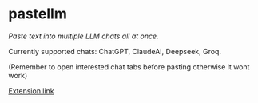 # pastellm
*Paste text into multiple LLM chats all at once.*

Currently supported chats: ChatGPT, ClaudeAI, Deepseek, Groq.

(Remember to open interested chat tabs before pasting otherwise it wont work)

[Extension link](https://chromewebstore.google.com/detail/pastellm/aapljbddafanojdeopnfmeaelpbacphj?hl=it&authuser=1)